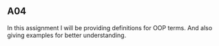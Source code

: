 ## A04

In this assignment I will be providing definitions for OOP terms. And also giving examples for better understanding.
